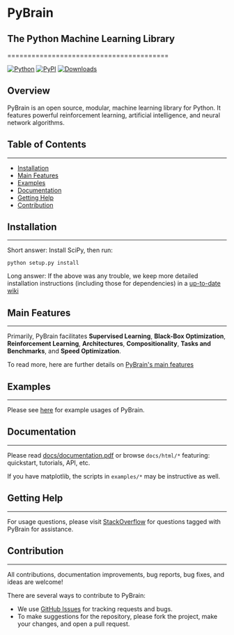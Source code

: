 # PyBrain
## The Python Machine Learning Library

========================================

[![Python](https://img.shields.io/pypi/pyversions/pybrain.svg)](https://badge.fury.io/py/pybrain)
[![PyPI](https://badge.fury.io/py/pybrain.svg)](https://badge.fury.io/py/pybrain)
[![Downloads](https://img.shields.io/pypi/dm/pybrain)](https://pypi.org/project/pybrain)

## Overview
PyBrain is an open source, modular, machine learning library for Python. It features powerful reinforcement learning, artificial intelligence, and neural network algorithms.

## Table of Contents

--------------------

- [Installation](#installation)
- [Main Features](#main-features)
- [Examples](#examples)
- [Documentation](#documentation)
- [Getting Help](#getting-help)
- [Contribution](#contribution)

## Installation

--------------------

Short answer: Install SciPy, then run:
```
python setup.py install
```

Long answer: If the above was any trouble, we keep more detailed installation instructions (including those for dependencies) in a [up-to-date wiki](http://wiki.github.com/pybrain/pybrain/installation)

## Main Features

--------------------

Primarily, PyBrain facilitates **Supervised Learning**, **Black-Box Optimization**, **Reinforcement Learning**, **Architectures**, **Compositionality**, **Tasks and Benchmarks**, and **Speed Optimization**.

To read more, here are further details on [PyBrain's main features](https://www.researchgate.net/publication/49941366_Pybrain)

## Examples

--------------------

Please see [here](https://github.com/pybrain/pybrain/tree/master/examples) for example usages of PyBrain.

## Documentation

--------------------

Please read [docs/documentation.pdf](https://github.com/pybrain/pybrain/blob/master/docs/documentation.pdf) or browse ``docs/html/*`` featuring: quickstart, tutorials, API, etc.

If you have matplotlib, the scripts in ``examples/*`` may be instructive as well.

## Getting Help

--------------------

For usage questions, please visit [StackOverflow](https://stackoverflow.com/questions/tagged/pybrain) for questions tagged with PyBrain for assistance.

## Contribution

--------------------

All contributions, documentation improvements, bug reports, bug fixes, and ideas are welcome!

There are several ways to contribute to PyBrain:
* We use [GitHub Issues](https://github.com/pybrain/pybrain/issues) for tracking requests and bugs.
* To make suggestions for the repository, please fork the project, make your changes, and open a pull request.